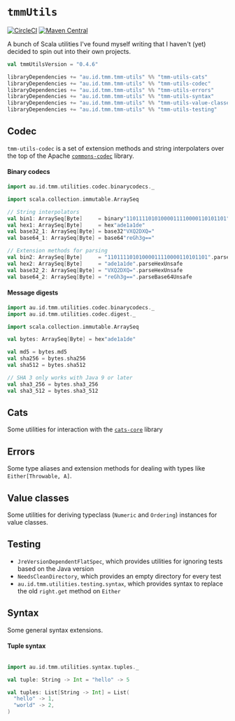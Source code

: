 # `tmmUtils`
[![CircleCI](https://circleci.com/gh/tmccarthy/tmmUtils/tree/master.svg?style=svg)](https://circleci.com/gh/tmccarthy/tmmUtils/tree/master)
[![Maven Central](https://img.shields.io/maven-central/v/au.id.tmm.tmm-utils/tmm-utils-codec_2.13.svg)](https://repo.maven.apache.org/maven2/au/id/tmm/tmm-utils/tmm-utils-codec_2.13/)

A bunch of Scala utilities I've found myself writing that I haven't (yet) decided to spin out into 
their own projects.

```scala
val tmmUtilsVersion = "0.4.6"

libraryDependencies += "au.id.tmm.tmm-utils" %% "tmm-utils-cats"             % tmmUtilsVersion          // Cats utilities
libraryDependencies += "au.id.tmm.tmm-utils" %% "tmm-utils-codec"            % tmmUtilsVersion          // Codecs and hashing
libraryDependencies += "au.id.tmm.tmm-utils" %% "tmm-utils-errors"           % tmmUtilsVersion          // Errors
libraryDependencies += "au.id.tmm.tmm-utils" %% "tmm-utils-syntax"           % tmmUtilsVersion          // Syntax utils
libraryDependencies += "au.id.tmm.tmm-utils" %% "tmm-utils-value-classes"    % tmmUtilsVersion          // Value class utils
libraryDependencies += "au.id.tmm.tmm-utils" %% "tmm-utils-testing"          % tmmUtilsVersion % "test" // Test utilities
```

## Codec

`tmm-utils-codec` is a set of extension methods and string interpolaters over the top of the Apache
[`commons-codec`](https://commons.apache.org/proper/commons-codec/) library.

#### Binary codecs

```scala
import au.id.tmm.utilities.codec.binarycodecs._

import scala.collection.immutable.ArraySeq

// String interpolators
val bin1: ArraySeq[Byte]     = binary"11011110101000011110000110101101"
val hex1: ArraySeq[Byte]     = hex"ade1a1de"
val base32_1: ArraySeq[Byte] = base32"VXQ2DXQ="
val base64_1: ArraySeq[Byte] = base64"reGh3g=="

// Extension methods for parsing
val bin2: ArraySeq[Byte]     = "11011110101000011110000110101101".parseBinaryUnsafe
val hex2: ArraySeq[Byte]     = "ade1a1de".parseHexUnsafe
val base32_2: ArraySeq[Byte] = "VXQ2DXQ=".parseHexUnsafe
val base64_2: ArraySeq[Byte] = "reGh3g==".parseBase64Unsafe
```

#### Message digests

```scala
import au.id.tmm.utilities.codec.binarycodecs._
import au.id.tmm.utilities.codec.digest._

import scala.collection.immutable.ArraySeq

val bytes: ArraySeq[Byte] = hex"ade1a1de"

val md5 = bytes.md5
val sha256 = bytes.sha256
val sha512 = bytes.sha512

// SHA 3 only works with Java 9 or later
val sha3_256 = bytes.sha3_256
val sha3_512 = bytes.sha3_512
```

## Cats

Some utilities for interaction with the [`cats-core`](https://github.com/typelevel/cats) library

## Errors

Some type aliases and extension methods for dealing with types like `Either[Throwable, A]`.

## Value classes

Some utilities for deriving typeclass (`Numeric` and `Ordering`) instances for value classes.

## Testing

* `JreVersionDependentFlatSpec`, which provides utilities for ignoring tests based on the Java version
* `NeedsCleanDirectory`, which provides an empty directory for every test
* `au.id.tmm.utilities.testing.syntax`, which provides syntax to replace the old `right.get` method on `Either`

## Syntax

Some general syntax extensions.

#### Tuple syntax

```scala

import au.id.tmm.utilities.syntax.tuples._

val tuple: String -> Int = "hello" -> 5

val tuples: List[String -> Int] = List(
  "hello" -> 1,
  "world" -> 2,
)

```